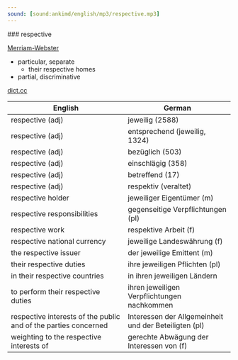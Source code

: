 ```yaml
---
sound: [sound:ankimd/english/mp3/respective.mp3]
---
```


\### respective

[Merriam-Webster](https://www.merriam-webster.com/dictionary/respective)

- particular, separate
    - their respective homes
- partial, discriminative

[dict.cc](https://www.dict.cc/respective)

| English        | German       |
| -------------- | ------------ |
| respective (adj) | jeweilig (2588) |
| respective (adj) | entsprechend (jeweilig, 1324) |
| respective (adj) | bezüglich (503) |
| respective (adj) | einschlägig (358) |
| respective (adj) | betreffend (17) |
| respective (adj) | respektiv (veraltet) |
| respective holder | jeweiliger Eigentümer (m) |
| respective responsibilities | gegenseitige Verpflichtungen (pl) |
| respective work | respektive Arbeit (f) |
| respective national currency | jeweilige Landeswährung (f) |
| the respective issuer | der jeweilige Emittent (m) |
| their respective duties | ihre jeweiligen Pflichten (pl) |
| in their respective countries | in ihren jeweiligen Ländern |
| to perform their respective duties | ihren jeweiligen Verpflichtungen nachkommen |
| respective interests of the public and of the parties concerned | Interessen der Allgemeinheit und der Beteiligten (pl) |
| weighting to the respective interests of | gerechte Abwägung der Interessen von (f) |
